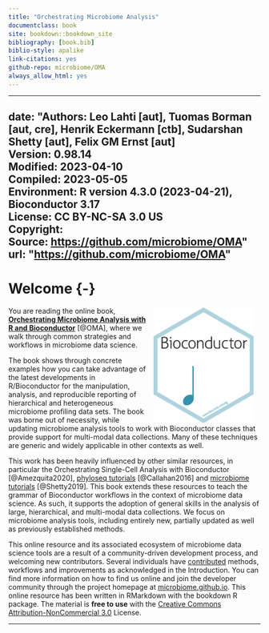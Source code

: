 ```yaml
--- 
title: "Orchestrating Microbiome Analysis"
documentclass: book
site: bookdown::bookdown_site
bibliography: [book.bib]
biblio-style: apalike
link-citations: yes
github-repo: microbiome/OMA
always_allow_html: yes
---
```




---
date: "**Authors:** Leo Lahti [aut], Tuomas Borman [aut, cre], Henrik Eckermann [ctb], Sudarshan Shetty [aut], Felix GM Ernst [aut]<br/>
  **Version:** 0.98.14<br/>
  **Modified:** 2023-04-10<br/>
  **Compiled:** 2023-05-05<br/>
  **Environment:** R version 4.3.0 (2023-04-21), Bioconductor 3.17<br/>
  **License:** CC BY-NC-SA 3.0 US<br/>
  **Copyright:** <br/>
  **Source:** https://github.com/microbiome/OMA"
url: "https://github.com/microbiome/OMA"
---





# Welcome {-}


<a href="https://bioconductor.org"><img src="https://github.com/Bioconductor/BiocStickers/raw/master/Bioconductor/Bioconductor-serial.gif" width="200" alt="Bioconductor Sticker" align="right" style="margin: 0 1em 0 1em" /></a>


You are reading the online book, [**Orchestrating Microbiome Analysis
with R and Bioconductor**](microbiome.github.io/OMA) [@OMA], where we
walk through common strategies and workflows in microbiome data
science.

The book shows through concrete examples how you can take advantage of
the latest developments in R/Bioconductor for the manipulation,
analysis, and reproducible reporting of hierarchical and heterogeneous
microbiome profiling data sets. The book was borne out of necessity,
while updating microbiome analysis tools to work with Bioconductor
classes that provide support for multi-modal data collections. Many of
these techniques are generic and widely applicable in other contexts
as well.

This work has been heavily influenced by other similar resources, in
particular the Orchestrating Single-Cell Analysis with Bioconductor
[@Amezquita2020], [phyloseq
tutorials](http://joey711.github.io/phyloseq/tutorials-index)
[@Callahan2016] and [microbiome
tutorials](https://microbiome.github.io/tutorials/) [@Shetty2019].
This book extends these resources to teach the grammar of Bioconductor
workflows in the context of microbiome data science.  As such, it
supports the adoption of general skills in the analysis of large,
hierarchical, and multi-modal data collections. We focus on microbiome
analysis tools, including entirely new, partially updated as well as
previously established methods.

This online resource and its associated ecosystem of microbiome data
science tools are a result of a community-driven development process,
and welcoming new contributors. Several individuals have
[contributed](https://github.com/microbiome/OMA/graphs/contributors)
methods, workflows and improvements as acknowledged in the
Introduction. You can find more information on how to find us online
and join the developer community through the project homepage at
[microbiome.github.io](https://microbiome.github.io). This online
resource has been written in RMarkdown with the bookdown R
package. The material is **free to use** with the [Creative Commons
Attribution-NonCommercial
3.0](https://creativecommons.org/licenses/by-nc/3.0/us/) License.


--------------




